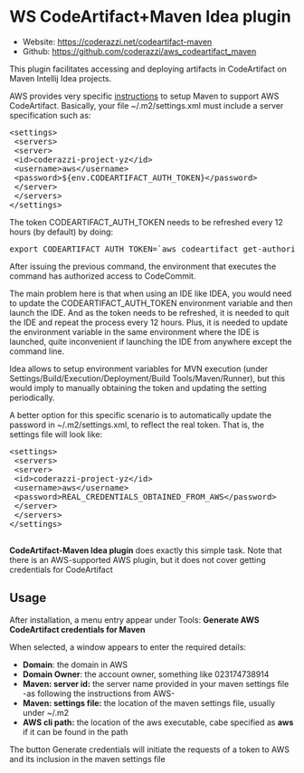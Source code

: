 # WS CodeArtifact+Maven Idea plugin

* Website: https://coderazzi.net/codeartifact-maven
* Github: https://github.com/coderazzi/aws_codeartifact_maven

This plugin facilitates accessing and deploying artifacts in CodeArtifact on Maven Intellij Idea projects.

AWS provides very specific [instructions](https://docs.aws.amazon.com/codeartifact/latest/ug/maven-mvn.html) to setup Maven to support AWS CodeArtifact. Basically, your file ~/.m2/settings.xml must include a server specification such as:
<pre>
&lt;settings&gt;  
 &lt;servers&gt;  
 &lt;server&gt;  
 &lt;id&gt;coderazzi-project-yz&lt/id&gt;  
 &lt;username&gt;aws&lt/username&gt;  
 &lt;password&gt${env.CODEARTIFACT_AUTH_TOKEN}&lt/password&gt;  
 &lt;/server&gt;  
 &lt;/servers&gt;  
&lt;/settings&gt;
</pre>
The token CODEARTIFACT_AUTH_TOKEN needs to be refreshed every 12 hours (by default) by doing:

<pre>export CODEARTIFACT_AUTH_TOKEN=`aws codeartifact get-authorization-token --domain DOMAIN --domain-owner DOMAIN_OWNER --query authorizationToken --output text`</pre>

After issuing the previous command, the environment that executes the command has authorized access to CodeCommit.

The main problem here is that when using an IDE like IDEA, you would need to update the CODEARTIFACT_AUTH_TOKEN environment variable and then launch the IDE. And as the token needs to be refreshed, it is needed to quit the IDE and repeat the process every 12 hours. Plus, it is needed to update the environment variable in the same environment where the IDE is launched, quite inconvenient if launching the IDE from anywhere except the command line.

Idea allows to setup environment variables for MVN execution (under Settings/Build/Execution/Deployment/Build Tools/Maven/Runner), but this would imply to manually obtaining the token and updating the setting periodically.

A better option for this specific scenario is to automatically update the password in ~/.m2/settings.xml, to reflect the real token. That is, the settings file will look like:

  <pre>&lt;settings&gt;  
 &lt;servers&gt;  
 &lt;server&gt;  
 &lt;id&gtcoderazzi-project-yz&lt/id&gt;  
 &lt;username&gtaws&lt/username&gt;  
 &lt;password&gtREAL_CREDENTIALS_OBTAINED_FROM_AWS&lt/password&gt;  
 &lt;/server&gt;  
 &lt;/servers&gt;  
&lt;/settings&gt;  
  </pre>

**CodeArtifact-Maven Idea plugin** does exactly this simple task. Note that there is an AWS-supported AWS plugin, but it does not cover getting credentials for CodeArtifact

## Usage

After installation, a menu entry appear under Tools: **Generate AWS CodeArtifact credentials for Maven**

When selected, a window appears to enter the required details:

*   **Domain**: the domain in AWS
*   **Domain Owner**: the account owner, something like 023174738914
*   **Maven: server id:** the server name provided in your maven settings file -as following the instructions from AWS-
*   **Maven: settings file:** the location of the maven settings file, usually under ~/.m2
*   **AWS cli path:** the location of the aws executable, cabe specified as **aws** if it can be found in the path 

The button Generate credentials will initiate the requests of a token to AWS and its inclusion in the maven settings file
